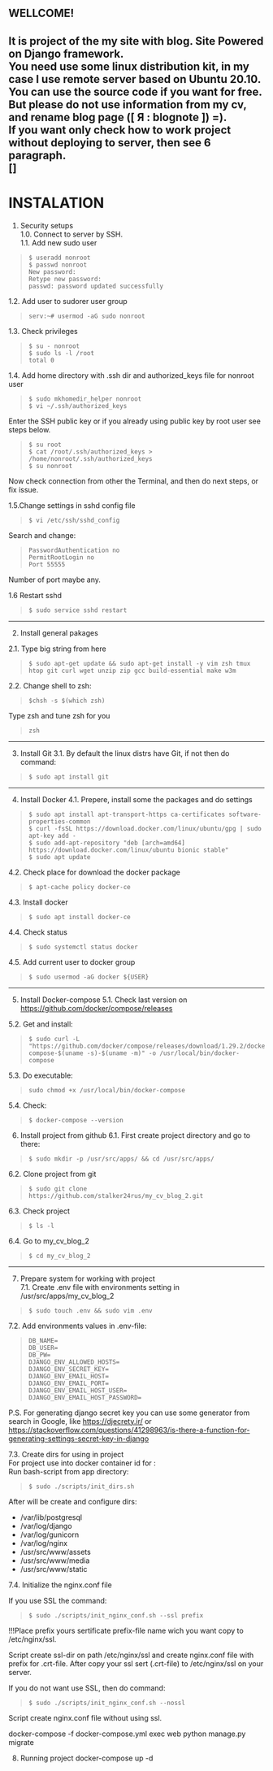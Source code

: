 WELLCOME!
---

It is project of the my site with blog. Site Powered on Django framework.  
You need use some linux distribution kit, in my case I use remote server based on Ubuntu 20.10.  
You can use the source code if you want for free.   
But please do not use information from my cv, and rename blog page ([ Я : blognote ]) =).  
If you want only check how to work project without deploying to server, then see 6 paragraph.  
 []
------------

# INSTALATION

1. Security setups  
1.0. Connect to server by SSH.  
1.1. Add new sudo user   
>```console
> $ useradd nonroot   
> $ passwd nonroot  
> New password:  
> Retype new password:  
> passwd: password updated successfully  
> ```

1.2. Add user to sudorer user group
> ```console
> serv:~# usermod -aG sudo nonroot
> ```

1.3. Check privileges  
>```console
> $ su - nonroot   
> $ sudo ls -l /root  
> total 0  
> ```

1.4. Add home directory with .ssh dir and authorized_keys file for nonroot user
>```console
> $ sudo mkhomedir_helper nonroot
> $ vi ~/.ssh/authorized_keys
>```

Enter the SSH public key or if you already using public key by root user see steps below.
>```console
> $ su root
> $ cat /root/.ssh/authorized_keys > /home/nonroot/.ssh/authorized_keys
> $ su nonroot
>```

Now check connection from other the Terminal, and then do next steps, or fix issue.

1.5.Change settings in sshd config file  
>```console
> $ vi /etc/ssh/sshd_config  
>```

Search and change:  
>```console
> PasswordAuthentication no  
> PermitRootLogin no  
> Port 55555  
>```
  
Number of port maybe any.  

1.6 Restart sshd  
>```console
> $ sudo service sshd restart  
>```


------------
2. Install general pakages

2.1. Type big string from here
>```console
> $ sudo apt-get update && sudo apt-get install -y vim zsh tmux htop git curl wget unzip zip gcc build-essential make w3m
>```


2.2. Change shell to zsh:
>```console
> $chsh -s $(which zsh)  
>```

Type zsh and tune zsh for you  
>```console
> zsh
>```

------------

3. Install Git
3.1. By default the linux distrs have Git, if not then do command:
>```console
> $ sudo apt install git
>```

------------ 
4. Install Docker
4.1. Prepere, install some the packages and do settings   
>```console
> $ sudo apt install apt-transport-https ca-certificates software-properties-common  
> $ curl -fsSL https://download.docker.com/linux/ubuntu/gpg | sudo apt-key add -  
> $ sudo add-apt-repository "deb [arch=amd64] https://download.docker.com/linux/ubuntu bionic stable"  
> $ sudo apt update  
>```

4.2. Check place for download the docker package
>```console
> $ apt-cache policy docker-ce
>```

4.3. Install docker
>```console
> $ sudo apt install docker-ce
>```

4.4. Check status
>```console
> $ sudo systemctl status docker
>```

4.5. Add current user to docker group
>```console
> $ sudo usermod -aG docker ${USER}
>```

------------

5. Install Docker-compose
5.1. Check last version on https://github.com/docker/compose/releases

5.2. Get and install:
>```console
> $ sudo curl -L "https://github.com/docker/compose/releases/download/1.29.2/docker-compose-$(uname -s)-$(uname -m)" -o /usr/local/bin/docker-compose
>```

5.3. Do executable:
>```console
> sudo chmod +x /usr/local/bin/docker-compose
>```

5.4. Check:
>```console
> $ docker-compose --version
>```

6. Install project from github
6.1. First create project directory and go to there:
>```console
> $ sudo mkdir -p /usr/src/apps/ && cd /usr/src/apps/
>```

6.2. Clone project from git
>```console
> $ sudo git clone https://github.com/stalker24rus/my_cv_blog_2.git
>```

6.3. Check project
>```console
> $ ls -l
>```

6.4. Go to my_cv_blog_2
>```console
> $ cd my_cv_blog_2
>```

------------

7. Prepare system for working with project   
7.1. Create .env file with environments setting in /usr/src/apps/my_cv_blog_2  
>```console
> $ sudo touch .env && sudo vim .env   
>```

7.2. Add environments values in .env-file:    
>```console
> DB_NAME=  
> DB_USER=  
> DB_PW=    
> DJANGO_ENV_ALLOWED_HOSTS=   
> DJANGO_ENV_SECRET_KEY=   
> DJANGO_ENV_EMAIL_HOST=   
> DJANGO_ENV_EMAIL_PORT=   
> DJANGO_ENV_EMAIL_HOST_USER=    
> DJANGO_ENV_EMAIL_HOST_PASSWORD=   
>```

P.S. For generating django secret key you can use some generator from search in Google, 
like https://djecrety.ir/ or 
https://stackoverflow.com/questions/41298963/is-there-a-function-for-generating-settings-secret-key-in-django

7.3. Create dirs for using in project   
For  project use into docker container id for :    
Run bash-script from app directory:   
>```console
> $ sudo ./scripts/init_dirs.sh   
>```

After will be create and configure dirs:    
- /var/lib/postgresql   
- /var/log/django   
- /var/log/gunicorn   
- /var/log/nginx   
- /usr/src/www/assets   
- /usr/src/www/media    
- /usr/src/www/static     


7.4. Initialize the nginx.conf file 

If you use SSL the command:   
>```console
> $ sudo ./scripts/init_nginx_conf.sh --ssl prefix
>```

!!!Place prefix yours sertificate prefix-file name wich you want copy to /etc/nginx/ssl.

Script create ssl-dir on path /etc/nginx/ssl and create nginx.conf file with prefix for .crt-file.
After copy your ssl sert (.crt-file) to /etc/nginx/ssl on your server.

If you do not want use SSL, then do command:
>```console
> $ sudo ./scripts/init_nginx_conf.sh --nossl
>```
Script create nginx.conf file without using ssl.

docker-compose -f docker-compose.yml exec web python manage.py migrate
 
8. Running project
docker-compose up -d

